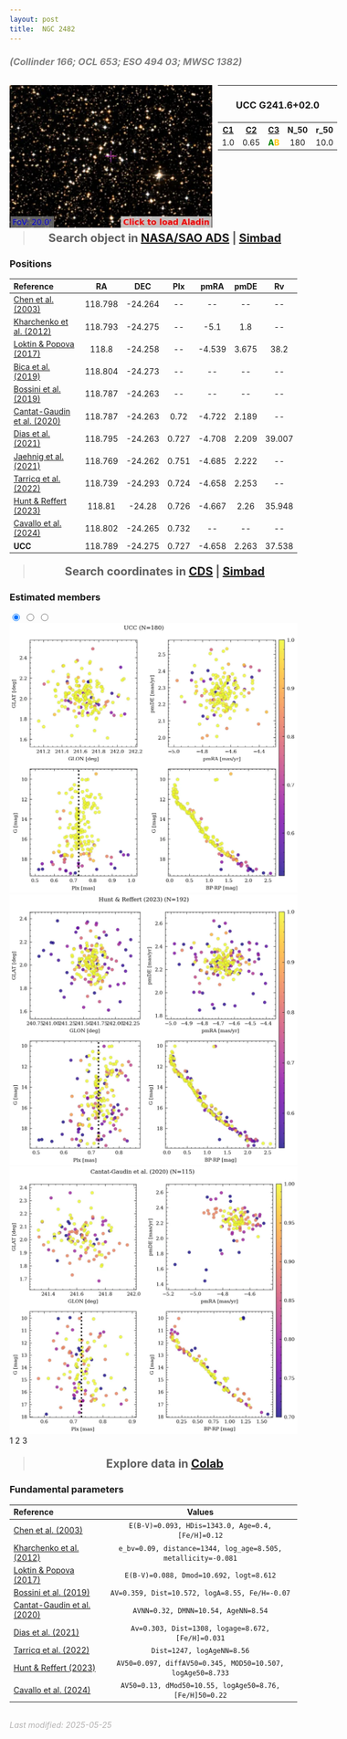 ```yaml
---
layout: post
title:  NGC 2482
---
```

<h3><span style="color: #808080;"><i>(Collinder 166; OCL 653; ESO 494 03; MWSC 1382)</i></span></h3><div style="display: flex; justify-content: space-between; width:720px;height:250px">
<div style="text-align: center;">

<!-- Static image + data attributes for FOV and target -->
<img id="aladin_img"
     data-umami-event="aladin_load"
     src="https://raw.githubusercontent.com/ucc23/Q3P/main/plots/ngc2482_aladin.webp"
     alt="Click to load Aladin Lite" 
     style="width:355px;height:250px; cursor: pointer;"
     data-fov="0.333" 
     data-target="118.789 -24.275"/>
<!-- Div to contain Aladin Lite viewer -->
<div id="aladin-lite-div" style="width:355px;height:250px;display:none;"></div>
<!-- Aladin Lite script (will be loaded after the image is clicked) -->
<script src="{{ site.baseurl }}/scripts/aladin_load.js"></script>

</div>
<!-- Left block -->

<table style="text-align: center; width:355px;height:250px;">
  <!-- Row 1 (title) -->
  <tr>
    <td colspan="5"><h3>UCC G241.6+02.0</h3></td>
  </tr>
  <!-- Row 2 -->
  <tr>
    <th><a href="https://ucc.ar/faq#what-are-the-c1-c2-and-c3-parameters" title="Photometric class">C1</a></th>
    <th><a href="https://ucc.ar/faq#what-are-the-c1-c2-and-c3-parameters" title="Density class">C2</a></th>
    <th><a href="https://ucc.ar/faq#what-are-the-c1-c2-and-c3-parameters" title="Combined class">C3</a></th>
    <th><div title="Stars with membership probability >50%">N_50</div></th>
    <th><div title="Radius that contains half the members [arcmin]">r_50</div></th>
  </tr>
  <!-- Row 3 -->
  <tr>
    <td>1.0</td>
    <td>0.65</td>
    <td><span style="color: green; font-weight: bold;">A</span><span style="color: #FFC300; font-weight: bold;">B</span></td>
    <td>180</td>
    <td>10.0</td>
  </tr>
</table>
</div>

> <p style="text-align:center; font-weight: bold; font-size:20px">Search object in <a data-umami-event="nasa_search" href="https://ui.adsabs.harvard.edu/search/q=%20collection%3Aastronomy%20body%3A%22NGC%202482%22&sort=date%20desc%2C%20bibcode%20desc&p_=0" target="_blank">NASA/SAO ADS</a> | <a data-umami-event="simbad_search" href="https://simbad.cds.unistra.fr/simbad/sim-id-refs?Ident=ngc2482" target="_blank">Simbad</a></p>


### Positions

| Reference    | RA    | DEC   | Plx  | pmRA  | pmDE   |  Rv  |
| :---         | :---: | :---: | :---: | :---: | :---: | :---: |
|[Chen et al. (2003)](https://ui.adsabs.harvard.edu/abs/2003AJ....125.1397C) | 118.798 | -24.264 | -- | -- | -- | -- |
|[Kharchenko et al. (2012)](https://ui.adsabs.harvard.edu/abs/2012A%26A...543A.156K) | 118.793 | -24.275 | -- | -5.1 | 1.8 | -- |
|[Loktin & Popova (2017)](https://ui.adsabs.harvard.edu/abs/2017AstBu..72..257L) | 118.8 | -24.258 | -- | -4.539 | 3.675 | 38.2 |
|[Bica et al. (2019)](https://ui.adsabs.harvard.edu/abs/2019AJ....157...12B) | 118.804 | -24.273 | -- | -- | -- | -- |
|[Bossini et al. (2019)](https://ui.adsabs.harvard.edu/abs/2019A%26A...623A.108B) | 118.787 | -24.263 | -- | -- | -- | -- |
|[Cantat-Gaudin et al. (2020)](https://ui.adsabs.harvard.edu/abs/2020A%26A...640A...1C) | 118.787 | -24.263 | 0.72 | -4.722 | 2.189 | -- |
|[Dias et al. (2021)](https://ui.adsabs.harvard.edu/abs/2021MNRAS.504..356D) | 118.795 | -24.263 | 0.727 | -4.708 | 2.209 | 39.007 |
|[Jaehnig et al. (2021)](https://ui.adsabs.harvard.edu/abs/2021ApJ...923..129J) | 118.769 | -24.262 | 0.751 | -4.685 | 2.222 | -- |
|[Tarricq et al. (2022)](https://ui.adsabs.harvard.edu/abs/2022A%26A...659A..59T) | 118.739 | -24.293 | 0.724 | -4.658 | 2.253 | -- |
|[Hunt & Reffert (2023)](https://ui.adsabs.harvard.edu/abs/2023A%26A...673A.114H) | 118.81 | -24.28 | 0.726 | -4.667 | 2.26 | 35.948 |
|[Cavallo et al. (2024)](https://ui.adsabs.harvard.edu/abs/2024AJ....167...12C) | 118.802 | -24.265 | 0.732 | -- | -- | -- |
| **UCC** |118.789 | -24.275 | 0.727 | -4.658 | 2.263 | 37.538 |

> <p style="text-align:center; font-weight: bold; font-size:20px">Search coordinates in <a data-umami-event="cds_coord_search" href="https://cdsportal.u-strasbg.fr/?target=118.789,-24.275" target="_blank">CDS</a> | <a data-umami-event="simbad_coord_search" href="https://simbad.cds.unistra.fr/mobile/object_list.html?coord=118.789%20-24.275&output=json&radius=5&userEntry=ngc2482" target="_blank">Simbad</a></p>

### Estimated members

<div class="carousel">
<input type="radio" name="radio-btn" id="slide1" checked>
<input type="radio" name="radio-btn" id="slide2">
<input type="radio" name="radio-btn" id="slide3">
<div class="slides">
<div class="slide">
<a href="https://raw.githubusercontent.com/ucc23/Q3P/main/plots/ngc2482.webp" target="_blank">
<img src="https://raw.githubusercontent.com/ucc23/Q3P/main/plots/ngc2482.webp" alt="NGC 2482 UCC">
</a>
</div>
<div class="slide">
<a href="https://raw.githubusercontent.com/ucc23/Q3P/main/plots/ngc2482_HUNT23.webp" target="_blank">
<img src="https://raw.githubusercontent.com/ucc23/Q3P/main/plots/ngc2482_HUNT23.webp" alt="NGC 2482 HUNT23">
</a>
</div>
<div class="slide">
<a href="https://raw.githubusercontent.com/ucc23/Q3P/main/plots/ngc2482_CANTAT20.webp" target="_blank">
<img src="https://raw.githubusercontent.com/ucc23/Q3P/main/plots/ngc2482_CANTAT20.webp" alt="NGC 2482 CANTAT20">
</a>
</div>
</div>
<div class="indicators">
<label for="slide1">1</label>
<label for="slide2">2</label>
<label for="slide3">3</label>
</div>
</div>


> <p style="text-align:center; font-weight: bold; font-size:20px">Explore data in <a data-umami-event="colab" href="https://colab.research.google.com/github/ucc23/ucc/blob/main/assets/notebook.ipynb" target="_blank">Colab</a></p>


### Fundamental parameters

| Reference |  Values |
| :---         |     :---:      |
| [Chen et al. (2003)](https://ui.adsabs.harvard.edu/abs/2003AJ....125.1397C) | `E(B-V)=0.093, HDis=1343.0, Age=0.4, [Fe/H]=0.12` |
| [Kharchenko et al. (2012)](https://ui.adsabs.harvard.edu/abs/2012A%26A...543A.156K) | `e_bv=0.09, distance=1344, log_age=8.505, metallicity=-0.081` |
| [Loktin & Popova (2017)](https://ui.adsabs.harvard.edu/abs/2017AstBu..72..257L) | `E(B-V)=0.088, Dmod=10.692, logt=8.612` |
| [Bossini et al. (2019)](https://ui.adsabs.harvard.edu/abs/2019A%26A...623A.108B) | `AV=0.359, Dist=10.572, logA=8.55, Fe/H=-0.07` |
| [Cantat-Gaudin et al. (2020)](https://ui.adsabs.harvard.edu/abs/2020A%26A...640A...1C) | `AVNN=0.32, DMNN=10.54, AgeNN=8.54` |
| [Dias et al. (2021)](https://ui.adsabs.harvard.edu/abs/2021MNRAS.504..356D) | `Av=0.303, Dist=1308, logage=8.672, [Fe/H]=0.031` |
| [Tarricq et al. (2022)](https://ui.adsabs.harvard.edu/abs/2022A%26A...659A..59T) | `Dist=1247, logAgeNN=8.56` |
| [Hunt & Reffert (2023)](https://ui.adsabs.harvard.edu/abs/2023A%26A...673A.114H) | `AV50=0.097, diffAV50=0.345, MOD50=10.507, logAge50=8.733` |
| [Cavallo et al. (2024)](https://ui.adsabs.harvard.edu/abs/2024AJ....167...12C) | `AV50=0.13, dMod50=10.55, logAge50=8.76, [Fe/H]50=0.22` |

<br>
<font color="b3b1b1"><i>Last modified: 2025-05-25</i></font>
